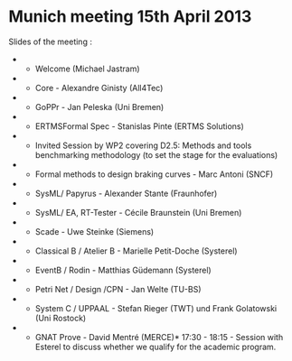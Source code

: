 Munich meeting 15th April 2013
================

Slides of the meeting :

*  - Welcome (Michael Jastram)
*  - Core -  Alexandre Ginisty (All4Tec)
*  - GoPPr - Jan Peleska (Uni Bremen) 
*  - ERTMSFormal Spec - Stanislas Pinte (ERTMS Solutions)
*  - Invited Session by WP2 covering D2.5: Methods and tools benchmarking methodology (to set the stage for the evaluations)
*  - Formal methods to design braking curves - Marc Antoni (SNCF) 
*  - SysML/ Papyrus - Alexander Stante (Fraunhofer)   
*  - SysML/ EA, RT-Tester -  Cécile Braunstein (Uni Bremen) 
*  - Scade - Uwe Steinke (Siemens) 
*  - Classical B / Atelier B -  Marielle Petit-Doche (Systerel) 
* - EventB / Rodin - Matthias Güdemann (Systerel)
*  - Petri Net / Design /CPN -  Jan Welte (TU-BS)
*  - System C / UPPAAL -  Stefan Rieger (TWT) und Frank Golatowski (Uni Rostock)  
* - GNAT Prove -  David Mentré (MERCE)* 17:30 - 18:15 - Session with Esterel to discuss whether we qualify for the academic program.
